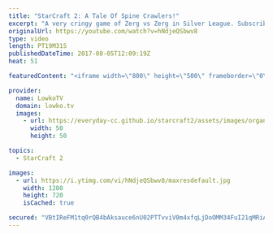 ```yaml
---
title: "StarCraft 2: A Tale Of Spine Crawlers!"
excerpt: "A very cringy game of Zerg vs Zerg in Silver League. Subscribe for more videos: http://lowko.tv/youtube More StarCraft 2 casts: https://goo.gl/D6Qj6z  In this match of Silver League Zerg vs Zerg both players decide to play a bit of a weird game. Gunslinger and Marklongwide take the entire map of Odyssey"
originalUrl: https://youtube.com/watch?v=hNdjeQSbwv8
type: video
length: PT19M31S
publishedDateTime: 2017-08-05T12:09:19Z
heat: 51

featuredContent: "<iframe width=\"800\" height=\"500\" frameborder=\"0\" src=\"https://www.youtube.com/embed/hNdjeQSbwv8\" allow=\"accelerometer; autoplay; encrypted-media; gyroscope; picture-in-picture\" allowfullscreen></iframe>"

provider:
  name: LowkoTV
  domain: lowko.tv
  images:
    - url: https://everyday-cc.github.io/starcraft2/assets/images/organizations/lowko.tv-50x50.jpg
      width: 50
      height: 50

topics:
  - StarCraft 2

images:
  - url: https://i.ytimg.com/vi/hNdjeQSbwv8/maxresdefault.jpg
    width: 1280
    height: 720
    isCached: true

secured: "VBtIReFM1tq0rQB4bAksauce6nU02PTTvviV0m4xfqLjDoOMM34FuI21qMRiAt0K+I6Opmqv45/g6BDm0bToc+AKu+ruqGOAwbI0SlwmQ8LEvbes/BeVDZiPfwITh7GFbc7a7aWRJMdCDIjuG3+8ZxFO/NIGEj0wlol3hHxQjABs2/97rGnwGUy6bI7JkBqDdiIjgDUi3OeVrss8XG0NhXU0Vih3ApfFOuy4IHah8sErCRWRG0j0w3frdSGixMbYfoHko/MZGpGt43wNw0c1zsjOaqoh/nBI+lFiVs2Twgynuqs4sEcG5LbvSllZ0NXiJ06wteuA5N5MreTLzF47hPIPGo90tzXHisJ6OICuNHghfz8rgxQSPDD+xlvla7aG/pW7gFicbp8A1dxL+dohX7dntB8VitCP3PfzWelLI+hyDqiSW0B5vRCGZwRN3FTd;53vyzMDSX/HXTnnLQnlB6w=="
---
```


